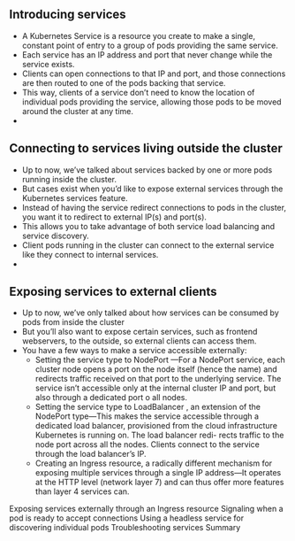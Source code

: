 ## Introducing services
* A Kubernetes Service is a resource you create to make a single, constant point of entry to a group of pods providing the same service.
* Each service has an IP address and port that never change while the service exists.
* Clients can open connections to that IP and port, and those connections are then routed to one of the pods backing that service.
* This way, clients of a service don’t need to know the location of individual pods providing the service, allowing those pods to be moved around the cluster
at any time.
* 

## Connecting to services living outside the cluster
* Up to now, we’ve talked about services backed by one or more pods running inside the cluster.
* But cases exist when you’d like to expose external services through the Kubernetes services feature.
* Instead of having the service redirect connections to pods in the cluster, you want it to redirect to external IP(s) and port(s).
* This allows you to take advantage of both service load balancing and service discovery.
* Client pods running in the cluster can connect to the external service like they connect to internal services.
* 



## Exposing services to external clients
* Up to now, we’ve only talked about how services can be consumed by pods from inside the cluster
* But you’ll also want to expose certain services, such as frontend webservers, to the outside, so external clients can access them.
* You have a few ways to make a service accessible externally:
   * Setting the service type to NodePort —For a NodePort service, each cluster node opens a port on the node itself (hence the name) and redirects traffic
   received on that port to the underlying service. The service isn’t accessible only at the internal cluster IP and port, but also through a dedicated port o
   all nodes.
   * Setting the service type to LoadBalancer , an extension of the NodePort type—This makes the service accessible through a dedicated load balancer, provisioned
   from the cloud infrastructure Kubernetes is running on. The load balancer redi- rects traffic to the node port across all the nodes. Clients connect to the 
   service through the load balancer’s IP.
   * Creating an Ingress resource, a radically different mechanism for exposing multiple services through a single IP address—It operates at the HTTP level 
   (network layer 7) and can thus offer more features than layer 4 services can.






Exposing services externally through an Ingress resource
Signaling when a pod is ready to accept connections
Using a headless service for discovering individual pods
Troubleshooting services
Summary
